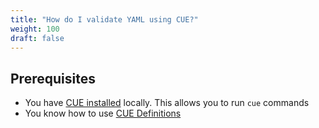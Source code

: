 ```yaml
---
title: "How do I validate YAML using CUE?"
weight: 100
draft: false
---
```


## Prerequisites
* You have [CUE installed](https://cuelang.org/docs/install/) locally. This
  allows you to run `cue` commands
* You know how to use [CUE
  Definitions](https://cuelang.org/docs/tutorials/tour/intro/schema/)
